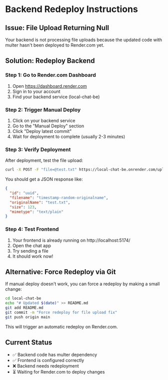 # Backend Redeploy Instructions

## Issue: File Upload Returning Null
Your backend is not processing file uploads because the updated code with multer hasn't been deployed to Render.com yet.

## Solution: Redeploy Backend

### Step 1: Go to Render.com Dashboard
1. Open https://dashboard.render.com
2. Sign in to your account
3. Find your backend service (local-chat-be)

### Step 2: Trigger Manual Deploy
1. Click on your backend service
2. Go to the "Manual Deploy" section
3. Click "Deploy latest commit"
4. Wait for deployment to complete (usually 2-3 minutes)

### Step 3: Verify Deployment
After deployment, test the file upload:
```bash
curl -X POST -F "file=@test.txt" https://local-chat-be.onrender.com/upload
```

You should get a JSON response like:
```json
{
  "id": "uuid",
  "filename": "timestamp-random-originalname",
  "originalName": "test.txt",
  "size": 123,
  "mimetype": "text/plain"
}
```

### Step 4: Test Frontend
1. Your frontend is already running on http://localhost:5174/
2. Open the chat app
3. Try sending a file
4. It should work now!

## Alternative: Force Redeploy via Git
If manual deploy doesn't work, you can force a redeploy by making a small change:

```bash
cd local-chat-be
echo "# Updated $(date)" >> README.md
git add README.md
git commit -m "Force redeploy for file upload fix"
git push origin main
```

This will trigger an automatic redeploy on Render.com.

## Current Status
- ✅ Backend code has multer dependency
- ✅ Frontend is configured correctly
- ❌ Backend needs redeployment
- ⏳ Waiting for Render.com to deploy changes
